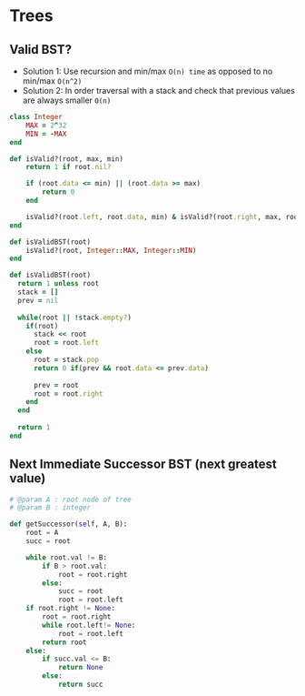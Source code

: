 # Trees

## Valid BST?
- Solution 1: Use recursion and min/max `O(n) time` as opposed to no min/max `O(n^2)`
- Solution 2: In order traversal with a stack and check that previous values are always smaller `O(n)`
``` ruby
class Integer
    MAX = 2^32
    MIN = -MAX
end

def isValid?(root, max, min)
    return 1 if root.nil?

    if (root.data <= min) || (root.data >= max)
        return 0
    end

    isValid?(root.left, root.data, min) & isValid?(root.right, max, root.data)
end

def isValidBST(root)
    isValid?(root, Integer::MAX, Integer::MIN)
end
```

```ruby
def isValidBST(root)
  return 1 unless root
  stack = []
  prev = nil
  
  while(root || !stack.empty?)
    if(root)
      stack << root
      root = root.left
    else
      root = stack.pop
      return 0 if(prev && root.data <= prev.data)
      
      prev = root
      root = root.right
    end
  end
  
  return 1
end
```

## Next Immediate Successor BST (next greatest value)

``` python
# @param A : root node of tree
# @param B : integer

def getSuccessor(self, A, B):
    root = A
    succ = root

    while root.val != B:
        if B > root.val:
            root = root.right
        else:
            succ = root
            root = root.left
    if root.right != None:
        root = root.right
        while root.left!= None:
            root = root.left
        return root
    else:
        if succ.val <= B:
            return None
        else:
            return succ
```
